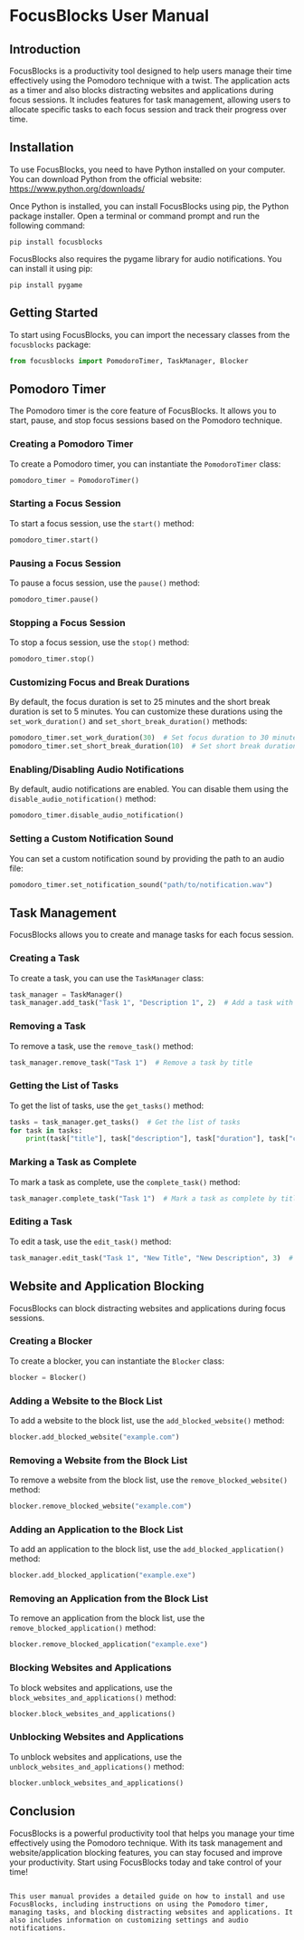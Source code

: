 # FocusBlocks User Manual

## Introduction

FocusBlocks is a productivity tool designed to help users manage their time effectively using the Pomodoro technique with a twist. The application acts as a timer and also blocks distracting websites and applications during focus sessions. It includes features for task management, allowing users to allocate specific tasks to each focus session and track their progress over time.

## Installation

To use FocusBlocks, you need to have Python installed on your computer. You can download Python from the official website: https://www.python.org/downloads/

Once Python is installed, you can install FocusBlocks using pip, the Python package installer. Open a terminal or command prompt and run the following command:

```
pip install focusblocks
```

FocusBlocks also requires the pygame library for audio notifications. You can install it using pip:

```
pip install pygame
```

## Getting Started

To start using FocusBlocks, you can import the necessary classes from the `focusblocks` package:

```python
from focusblocks import PomodoroTimer, TaskManager, Blocker
```

## Pomodoro Timer

The Pomodoro timer is the core feature of FocusBlocks. It allows you to start, pause, and stop focus sessions based on the Pomodoro technique.

### Creating a Pomodoro Timer

To create a Pomodoro timer, you can instantiate the `PomodoroTimer` class:

```python
pomodoro_timer = PomodoroTimer()
```

### Starting a Focus Session

To start a focus session, use the `start()` method:

```python
pomodoro_timer.start()
```

### Pausing a Focus Session

To pause a focus session, use the `pause()` method:

```python
pomodoro_timer.pause()
```

### Stopping a Focus Session

To stop a focus session, use the `stop()` method:

```python
pomodoro_timer.stop()
```

### Customizing Focus and Break Durations

By default, the focus duration is set to 25 minutes and the short break duration is set to 5 minutes. You can customize these durations using the `set_work_duration()` and `set_short_break_duration()` methods:

```python
pomodoro_timer.set_work_duration(30)  # Set focus duration to 30 minutes
pomodoro_timer.set_short_break_duration(10)  # Set short break duration to 10 minutes
```

### Enabling/Disabling Audio Notifications

By default, audio notifications are enabled. You can disable them using the `disable_audio_notification()` method:

```python
pomodoro_timer.disable_audio_notification()
```

### Setting a Custom Notification Sound

You can set a custom notification sound by providing the path to an audio file:

```python
pomodoro_timer.set_notification_sound("path/to/notification.wav")
```

## Task Management

FocusBlocks allows you to create and manage tasks for each focus session.

### Creating a Task

To create a task, you can use the `TaskManager` class:

```python
task_manager = TaskManager()
task_manager.add_task("Task 1", "Description 1", 2)  # Add a task with title, description, and duration in Pomodoros
```

### Removing a Task

To remove a task, use the `remove_task()` method:

```python
task_manager.remove_task("Task 1")  # Remove a task by title
```

### Getting the List of Tasks

To get the list of tasks, use the `get_tasks()` method:

```python
tasks = task_manager.get_tasks()  # Get the list of tasks
for task in tasks:
    print(task["title"], task["description"], task["duration"], task["completed"])
```

### Marking a Task as Complete

To mark a task as complete, use the `complete_task()` method:

```python
task_manager.complete_task("Task 1")  # Mark a task as complete by title
```

### Editing a Task

To edit a task, use the `edit_task()` method:

```python
task_manager.edit_task("Task 1", "New Title", "New Description", 3)  # Edit a task by title
```

## Website and Application Blocking

FocusBlocks can block distracting websites and applications during focus sessions.

### Creating a Blocker

To create a blocker, you can instantiate the `Blocker` class:

```python
blocker = Blocker()
```

### Adding a Website to the Block List

To add a website to the block list, use the `add_blocked_website()` method:

```python
blocker.add_blocked_website("example.com")
```

### Removing a Website from the Block List

To remove a website from the block list, use the `remove_blocked_website()` method:

```python
blocker.remove_blocked_website("example.com")
```

### Adding an Application to the Block List

To add an application to the block list, use the `add_blocked_application()` method:

```python
blocker.add_blocked_application("example.exe")
```

### Removing an Application from the Block List

To remove an application from the block list, use the `remove_blocked_application()` method:

```python
blocker.remove_blocked_application("example.exe")
```

### Blocking Websites and Applications

To block websites and applications, use the `block_websites_and_applications()` method:

```python
blocker.block_websites_and_applications()
```

### Unblocking Websites and Applications

To unblock websites and applications, use the `unblock_websites_and_applications()` method:

```python
blocker.unblock_websites_and_applications()
```

## Conclusion

FocusBlocks is a powerful productivity tool that helps you manage your time effectively using the Pomodoro technique. With its task management and website/application blocking features, you can stay focused and improve your productivity. Start using FocusBlocks today and take control of your time!

```

This user manual provides a detailed guide on how to install and use FocusBlocks, including instructions on using the Pomodoro timer, managing tasks, and blocking distracting websites and applications. It also includes information on customizing settings and audio notifications.